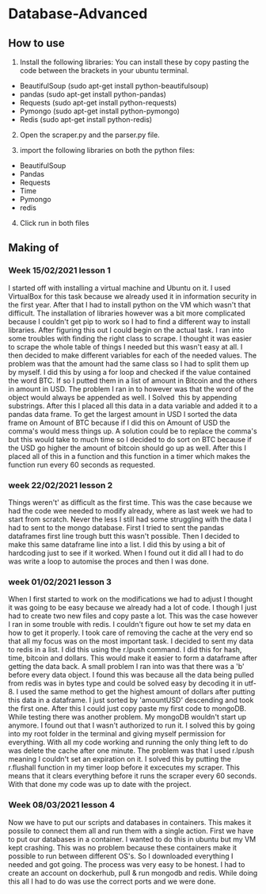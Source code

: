 # Database-Advanced

## How to use
1. Install the following libraries:
You can install these by copy pasting the code between the brackets in your ubuntu terminal.
  - BeautifulSoup (sudo apt-get install python-beautifulsoup)
  - pandas (sudo apt-get install python-pandas)
  - Requests (sudo apt-get install python-requests)
  - Pymongo (sudo apt-get install python-pymongo)
  - Redis (sudo apt-get install python-redis)
  
2. Open the scraper.py and the parser.py file.
  
3. import the following libraries on both the python files:
  - BeautifulSoup
  - Pandas
  - Requests
  - Time
  - Pymongo
  - redis

4. Click run in both files

## Making of
### Week 15/02/2021 lesson 1
I started off with installing a virtual machine and Ubuntu on it. I used VirtualBox for this task because we already used it in information security in the first year. After that I had to install python on the VM which wasn't that difficult. The installation of libraries however was a bit more complicated because I couldn't get pip to work so I had to find a different way to install libraries. After figuring this out I could begin on the actual task. I ran into some troubles with finding the right class to scrape. I thought it was easier to scrape the whole table of things I needed but this wasn't easy at all. I then decided to make different variables for each of the needed values. The problem was that the amount had the same class so I had to split them up by myself. I did this by using a for loop and checked if the value contained the word BTC. If so I putted them in a list of amount in Bitcoin and the others in amount in USD. The problem I ran in to however was that the word of the object would always be appended as well. I Solved  this by appending substrings. After this I placed all this data in a data variable and added it to a pandas data frame. To get the largest amount in USD I sorted the data frame on Amount of BTC because if I did this on Amount of USD the comma's would mess things up. A solution could be to replace the comma's but this would take to much time so I decided to do sort on BTC because if the USD go higher the amount of bitcoin should go up as well. After this I placed all of this in a function and this function in a timer which makes the function run every 60 seconds as requested.

### week 22/02/2021 lesson 2
Things weren't' as difficult as the first time. This was the case because we had the code wee needed to modify already, where as last week we had to start from scratch. Never the less I still had some struggling with the data I had to sent to the mongo database. First I tried to sent the pandas dataframes first line trough butt this wasn't possible. Then I decided to make this same dataframe line into a list. I did this by using a bit of hardcoding just to see if it worked. When I found out it did all I had to do was write a loop to automise the proces and then I was done.

### week 01/02/2021 lesson 3
When I first started to work on the modifications we had to adjust I thought it was going to be easy because we already had a lot of code. I though I just had to create two new files and copy paste a lot. This was the case however I ran in some trouble with redis. I couldn't figure out how te set my data en how to get it properly. I took care of removing the cache at the very end so that all my focus was on the most important task. I decided to sent my data to redis in a list. I did this using the r.lpush command. I did this for hash, time, bitcoin and dollars. This would make it easier to form a dataframe after getting the data back. A small problem I ran into was that there was a 'b' before every data object. I found this was because all the data being pulled from redis was in bytes type and could be solved easy by decoding it in utf-8. I used the same method to get the highest amount of dollars after putting this data in a dataframe. I just sorted by 'amountUSD' descending and took the first one. After this I could just copy paste my first code to mongoDB. While testing there was another problem. My mongoDB wouldn't start up anymore. I found out that I wasn't authorized to run it. I solved this by going into my root folder in the terminal and giving myself permission for everything. With all my code working and running the only thing left to do was delete the cache after one minute. The problem was that I used r.lpush meaning I couldn't set an expiration on it. I solved this by putting the r.flushall function in my timer loop before it excecutes my scraper. This means that it clears everything before it runs the scraper every 60 seconds. With that done my code was up to date with the project. 

### Week 08/03/2021 lesson 4
Now we have to put our scripts and databases in containers. This makes it possile to connect them all and run them with a single action. First we have to put our databases in a container. I wanted to do this in ubuntu but my VM kept crashing. This was no problem because these containers make it possible to run between different OS's. So I downloaded everything I needed and got going. The process was very easy to be honest. I had to create an account on dockerhub, pull & run mongodb and redis. While doing this all I had to do was use the correct ports and we were done.
